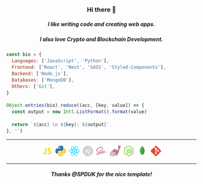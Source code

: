<div align="center">
  <h3> Hi there 👋 </h3>
 
  ##### I like writing code and creating web apps.
  
  ##### I also love Crypto and Blockchain Development.

  
  
<div align="left" style="width: 560px">

  ```js
  const bio = {
    Languages: ['JavaScript', 'Python'],
    Frontend: ['React', 'Next', 'SASS', 'Styled-Components'],
    Backend: ['Node.js'],
    Databases: ['MongoDB'],
    Others: ['Git'],
  }

  Object.entries(bio).reduce((acc, [key, value]) => {
    const output = new Intl.ListFormat().format(value)

    return `${acc} \n ${key}: ${output}`
  }, '')
  ```
  
</div>

<hr />
  
<img src="https://raw.githubusercontent.com/vscode-icons/vscode-icons/master/icons/file_type_js.svg" width="32" height="32">
<img src="https://raw.githubusercontent.com/vscode-icons/vscode-icons/master/icons/file_type_python.svg" width="32" height="32">
<img src="https://raw.githubusercontent.com/vscode-icons/vscode-icons/master/icons/file_type_reactjs.svg" width="32" height="32">
<img src="https://raw.githubusercontent.com/vscode-icons/vscode-icons/master/icons/file_type_next.svg" width="32" height="32">
<img src="https://raw.githubusercontent.com/vscode-icons/vscode-icons/master/icons/file_type_sass.svg" width="32" height="32">
<img src="https://raw.githubusercontent.com/vscode-icons/vscode-icons/master/icons/file_type_styled.svg" width="32" height="32">
<img src="https://raw.githubusercontent.com/vscode-icons/vscode-icons/master/icons/file_type_node.svg" width="32" height="32">
<img src="https://raw.githubusercontent.com/vscode-icons/vscode-icons/master/icons/file_type_mongo.svg" width="32" height="32">
<img src="https://raw.githubusercontent.com/vscode-icons/vscode-icons/master/icons/file_type_git.svg" width="32" height="32">

  
<hr />

<div align="center">

  ##### Thanks @SPDUK for the nice template!
  
  
<!--
**sportiz91/sportiz91** is a ✨ _special_ ✨ repository because its `README.md` (this file) appears on your GitHub profile.

Here are some ideas to get you started:

- 🔭 I’m currently working on ...
- 🌱 I’m currently learning ...
- 👯 I’m looking to collaborate on ...
- 🤔 I’m looking for help with ...
- 💬 Ask me about ...
- 📫 How to reach me: ...
- 😄 Pronouns: ...
- ⚡ Fun fact: ...
-->

